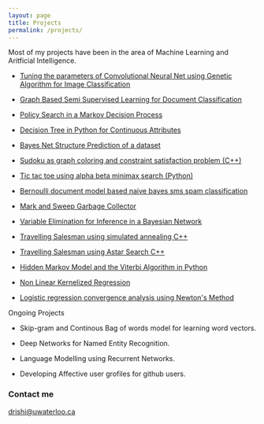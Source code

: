 ```yaml
---
layout: page
title: Projects
permalink: /projects/
---
```


Most of my projects have been in the area of Machine Learning and Aritficial Intelligence.

+ [Tuning the parameters of Convolutional Neural Net using Genetic Algorithm for Image Classification](http://deerishi.github.io/genetic-algorithm-for-cnn/)

+ [Graph Based Semi Supervised Learning for Document Classification](http://deerishi.github.io/graph-based-semi-supervised-learning/)

+ [Policy Search in a Markov Decision Process](http://deerishi.github.io/Policy-Search-in-a-Markov-Decision-Process/)

+ [Decision Tree in Python for Continuous Attributes](http://deerishi.github.io/Decision-Tree-in-Python-for-Continuous-Attributes/)

+ [Bayes Net Structure Prediction of a dataset](http://deerishi.github.io/Bayes-Net-Structure-Prediction/)

+ [Sudoku as graph coloring and constraint satisfaction problem (C++)](http://deerishi.github.io/sudoku-as-graph-coloring-and-constraint-satisfaction-problem/)

+ [Tic tac toe using alpha beta minimax search (Python)](http://deerishi.github.io/Tic-Tac-Toe-Using-Alpha-Beta-Minimax-Search/)

+ [Bernoulli document model based naive bayes sms spam classification](http://deerishi.github.io/Bernoulli-Document-Model_Based-Naive-Bayes-SMS-Spam-Classification/)

+ [Mark and Sweep Garbage Collector](https://github.com/deerishi/Project_1_Mark_n_Sweep/tree/master/ggggc-cs842-2015-10-06-00307695ee70-1173644aa56c)

+ [Variable Elimination for Inference in a Bayesian Network](http://deerishi.github.io/variable-elimination/) 

+ [Travelling Salesman using simulated annealing C++](http://deerishi.github.io/tsp-using-simulated-annealing-c-/)

+ [Travelling Salesman using Astar Search C++](http://deerishi.github.io/tsp-using-simulated-annealing-c-/)

+ [Hidden Markov Model and the Viterbi Algorithm in Python](http://deerishi.github.io/Hidden-Markov-Model/)

+ [Non Linear Kernelized Regression](http://deerishi.github.io/Non-Linear-Kernelized-Regression)

+ [Logistic regression convergence analysis using Newton's Method](http://deerishi.github.io/Logistic-Regression-Convergence-Analysis/)


Ongoing Projects

+ Skip-gram and Continous Bag of words model for learning word vectors.

+ Deep Networks for Named Entity Recognition.

+ Language Modelling using Recurrent Networks.

+ Developing Affective user grofiles for  github users. 



 
### Contact me

[drishi@uwaterloo.ca](mailto:email@domain.com)
